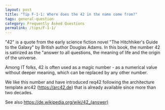 ```yaml
---
layout: post
title: "Tip F-1-1: Where does the 42 in the name come from?"
tags: general-question
category: Frequently Asked Questions
permalink: /tips/F-1-1/
---
```


"42" is a quote from the early science fiction novel "The Hitchhiker's Guide to the Galaxy" by British author Douglas Adams. In this book, the number 42 is satirized as the "answer to all questions, the meaning of life and the origin of the universe.

Among IT folks, 42 is often used as a magic number - as a numerical value without deeper meaning, which can be replaced by any other number.

We like this number and have introduced req42 following the  architecture template arc42 (https://arc42.de) that is already available since more than two decades. 

See also https://de.wikipedia.org/wiki/42_(answer)
